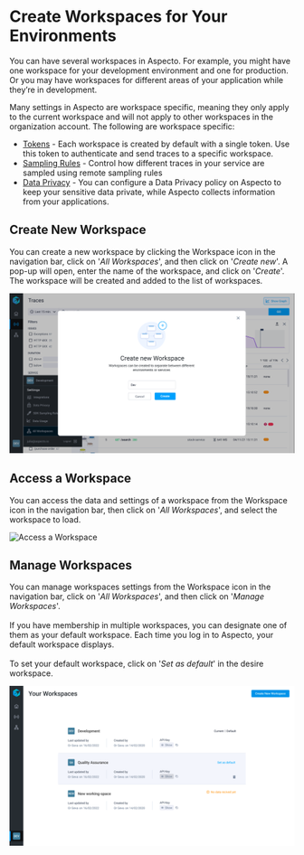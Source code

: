 # Create Workspaces for Your Environments

You can have several workspaces in Aspecto. For example, you might have one workspace for your development environment and one for production. Or you may have workspaces for different areas of your application while they’re in development.

Many settings in Aspecto are workspace specific, meaning they only apply to the current workspace and will not apply to other workspaces in the organization account. The following are workspace specific:

* [Tokens](https://app.aspecto.io/app/integration/tokens) - Each workspace is created by default with a single token. Use this token to authenticate and send traces to a specific workspace.
* [Sampling Rules](sampling-rules.md) - Control how different traces in your service are sampled using remote sampling rules
* [Data Privacy](data-privacy.md) - You can configure a Data Privacy policy on Aspecto to keep your sensitive data private, while Aspecto collects information from your applications.

## Create New Workspace

You can create a new workspace by clicking the Workspace icon in the navigation bar, click on '_All Workspaces_', and then click on '_Create new_'. A pop-up will open, enter the name of the workspace, and click on '_Create_'. The workspace will be created and added to the list of workspaces.

![Create New Workspace](<../.gitbook/assets/new workspace popup.png>)

## Access a Workspace

You can access the data and settings of a workspace from the Workspace icon in the navigation bar, then click on '_All Workspaces_', and select the workspace to load.

![​Access a Workspace
](https://files.gitbook.com/v0/b/gitbook-x-prod.appspot.com/o/spaces%2F-MHQ4EdGNCPKiclgLhTE%2Fuploads%2FvikXI1afJDt4b9J8faHp%2Fworkspaces%20menu.png?alt=media\&token=9b98f574-a0e9-47b1-8de7-40e8ecd92eb5)

## Manage Workspaces

You can manage workspaces settings from the Workspace icon in the navigation bar, click on '_All Workspaces_', and then click on '_Manage Workspaces_'.\
\
If you have membership in multiple workspaces, you can designate one of them as your default workspace. Each time you log in to Aspecto, your default workspace displays. \
\
To set your default workspace, click on '_Set as default_' in the desire workspace.

![Manage Workspaces](<../.gitbook/assets/manage workspaces.png>)
